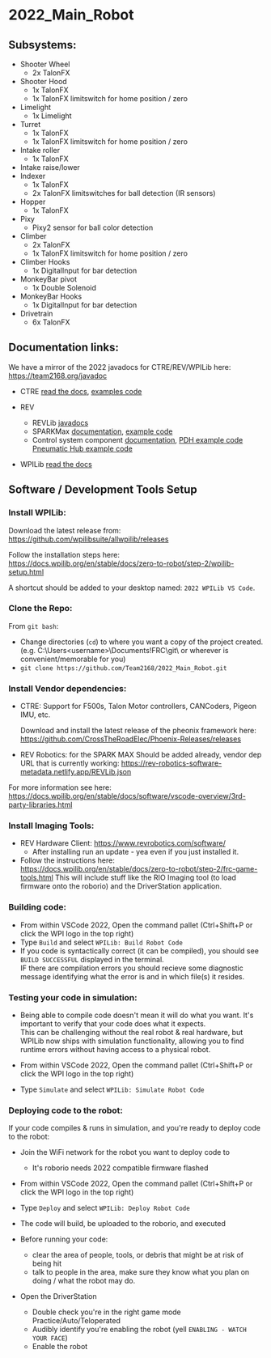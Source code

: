 # 2022_Main_Robot

## Subsystems:

* Shooter Wheel
  * 2x TalonFX
* Shooter Hood
  * 1x TalonFX
  * 1x TalonFX limitswitch for home position / zero
* Limelight
  * 1x Limelight
* Turret
  * 1x TalonFX
  * 1x TalonFX limitswitch for home position / zero
* Intake roller
  * 1x TalonFX
* Intake raise/lower
* Indexer
  * 1x TalonFX
  * 2x TalonFX limitswitches for ball detection (IR sensors) 
* Hopper
  * 1x TalonFX
* Pixy
  * Pixy2 sensor for ball color detection
* Climber
  * 2x TalonFX
  * 1x TalonFX limitswitch for home position / zero
* Climber Hooks
  * 1x DigitalInput for bar detection
* MonkeyBar pivot
  * 1x Double Solenoid
* MonkeyBar Hooks
  * 1x DigitalInput for bar detection
* Drivetrain
  * 6x TalonFX

## Documentation links:

We have a mirror of the 2022 javadocs for CTRE/REV/WPILib here: https://team2168.org/javadoc

* CTRE [read the docs](https://docs.ctre-phoenix.com/en/stable/), [examples code](https://github.com/CrossTheRoadElec/Phoenix-Examples-Languages)
* REV
  * REVLib [javadocs](https://codedocs.revrobotics.com/java/com/revrobotics/package-summary.html)
  * SPARKMax [documentation](https://docs.revrobotics.com/sparkmax/), [example code](https://github.com/REVrobotics/SPARK-MAX-Examples)
  * Control system component [documentation](https://docs.revrobotics.com/), [PDH example code](https://github.com/REVrobotics/Power-Distribution-Hub-Examples)
    [Pneumatic Hub example code](https://github.com/REVrobotics/Pneumatic-Hub-Examples)

* WPILib [read the docs](https://docs.wpilib.org/en/stable/)

## Software / Development Tools Setup

### Install WPILib:

Download the latest release from: https://github.com/wpilibsuite/allwpilib/releases

Follow the installation steps here: https://docs.wpilib.org/en/stable/docs/zero-to-robot/step-2/wpilib-setup.html

A shortcut should be added to your desktop named: `2022 WPILib VS Code`.

### Clone the Repo:

From `git bash`:
  * Change directories (`cd`) to where you want a copy of the project created. (e.g. C:\Users\<username>\Documents\!FRC\git\ or wherever is convenient/memorable for you) 
  * `git clone https://github.com/Team2168/2022_Main_Robot.git`


### Install Vendor dependencies:

* CTRE: Support for F500s, Talon Motor controllers, CANCoders, Pigeon IMU, etc.

  Download and install the latest release of the pheonix framework here: https://github.com/CrossTheRoadElec/Phoenix-Releases/releases
  
* REV Robotics: for the SPARK MAX
  Should be added already, vendor dep URL that is currently working:
  https://rev-robotics-software-metadata.netlify.app/REVLib.json


For more information see here: https://docs.wpilib.org/en/stable/docs/software/vscode-overview/3rd-party-libraries.html

### Install Imaging Tools:

  * REV Hardware Client: https://www.revrobotics.com/software/
    * After installing run an update - yea even if you just installed it.
  * Follow the instructions here: https://docs.wpilib.org/en/stable/docs/zero-to-robot/step-2/frc-game-tools.html
    This will include stuff like the RIO Imaging tool (to load firmware onto the roborio) and the DriverStation application.

### Building code:

  * From within VSCode 2022, Open the command pallet (Ctrl+Shift+P or click the WPI logo in the top right)
  * Type `Build` and select `WPILib: Build Robot Code`
  * If you code is syntactically correct (it can be compiled), you should see `BUILD SUCCESSFUL` displayed in the terminal.  
    IF there are compilation errors you should recieve some diagnostic message identifying what the error is and in which file(s) it resides.

### Testing your code in simulation:

  * Being able to compile code doesn't mean it will do what you want.
    It's important to verify that your code does what it expects.  
    This can be challenging without the real robot & real hardware, but WPILib now ships with simulation functionality,
    allowing you to find runtime errors without having access to a physical robot.

  * From within VSCode 2022, Open the command pallet (Ctrl+Shift+P or click the WPI logo in the top right)
  * Type `Simulate` and select `WPILib: Simulate Robot Code`
  
 
### Deploying code to the robot:
  If your code compiles & runs in simulation, and you're ready to deploy code to the robot: 

  * Join the WiFi network for the robot you want to deploy code to
    * It's roborio needs 2022 compatible firmware flashed

  * From within VSCode 2022, Open the command pallet (Ctrl+Shift+P or click the WPI logo in the top right)
  * Type `Deploy` and select `WPILib: Deploy Robot Code`
  * The code will build, be uploaded to the roborio, and executed
  
  * Before running your code:
     * clear the area of people, tools, or debris that might be at risk of being hit
     * talk to people in the area, make sure they know what you plan on doing / what the robot may do.
   * Open the DriverStation
     * Double check you're in the right game mode Practice/Auto/Teloperated
     * Audibly identify you're enabling the robot (yell `ENABLING - WATCH YOUR FACE`)
     * Enable the robot

